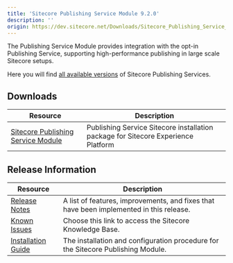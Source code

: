 ```yaml
---
title: 'Sitecore Publishing Service Module 9.2.0'
description: ''
origin: https://dev.sitecore.net/Downloads/Sitecore_Publishing_Service_Module/9x/Sitecore_Publishing_Service_Module_920.aspx
---
```


The Publishing Service Module provides integration with the opt-in Publishing Service, supporting high-performance publishing in large scale Sitecore setups.

Here you will find [all available versions](/downloads/Sitecore_Publishing_Service) of Sitecore Publishing Services.

## Downloads

| Resource                                                                                                                                                                                                                                          | Description                                                                       |
| ------------------------------------------------------------------------------------------------------------------------------------------------------------------------------------------------------------------------------------------------- | --------------------------------------------------------------------------------- |
| [Sitecore Publishing Service Module](https://scdp.blob.core.windows.net/downloads/Sitecore%20Publishing%20Service%20Module/9x/Sitecore%20Publishing%20Service%20Module%20920/Secure/Sitecore%20Publishing%20Module%209.2.0.0%20rev.%20r00526.zip) | Publishing Service Sitecore installation package for Sitecore Experience Platform |

## Release Information

| Resource                                                                                                                                                                                                                                      | Description                                                                             |
| --------------------------------------------------------------------------------------------------------------------------------------------------------------------------------------------------------------------------------------------- | --------------------------------------------------------------------------------------- |
| [Release Notes](/downloads/Sitecore_Publishing_Service_Module/9x/Sitecore_Publishing_Service_Module_920/Release_Notes)                                                                                                                        | A list of features, improvements, and fixes that have been implemented in this release. |
| [Known Issues](https://kb.sitecore.net/articles/431510)                                                                                                                                                                                       | Choose this link to access the Sitecore Knowledge Base.                                 |
| [Installation Guide](https://scdp.blob.core.windows.net/downloads/Sitecore%20Publishing%20Service%20Module/9x/Sitecore%20Publishing%20Service%20Module%20920/Secure/Publishing-Service-Module-Installation-and-Configuration-Guide-9.2.0.pdf) | The installation and configuration procedure for the Sitecore Publishing Module.        |
